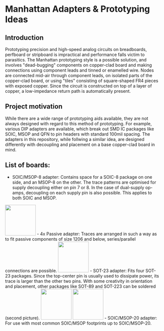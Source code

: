 # Manhattan Adapters & Prototyping Ideas
## Introduction
Prototyping precision and high-speed analog circuits on breadboards, perfboard or stripboard is impractical and performance falls victim to parasitics. The Manhattan prototyping style is a possible solution, and involves "dead-bugging" components on copper-clad board and making connections using component leads and tinned or enamelled wire. Nodes are connected mid-air through component leads, on isolated parts of the copper-clad board, or using "tiles" consisting of square-shaped FR4 pieces with exposed copper. Since the circuit is constructed on top of a layer of copper, a low-impedance return path is automatically present.
## Project motivation
While there are a wide range of prototyping aids available, they are not always designed with regard to this method of prototyping. For example, various DIP adapters are available, which break out SMD IC packages like SOIC, MSOP and QFN to pin headers with standard 100mil spacing. The adapters in this repository, while follwing a similar idea, are designed differently with decoupling and placement on a base copper-clad board in mind. 
## List of boards:
- SOIC/MSOP-8 adapter: Contains space for a SOIC-8 package on one side, and an MSOP-8 on the other. The trace patterns are optimised for supply decoupling either on pin 7 or 8. In the case of dual-supply op-amps, decoupling on each supply pin is also possible. This applies to both SOIC and MSOP. 
<img src="https://github.com/NNNIIndia/Manhattan-Adapters-Prototyping-Ideas/blob/main/Resources/SOIC%2BMSOP.png" height=100>
- 4x Passive adapter: Traces are arranged in such a way as to fit passive components of size 1206 and below, series/parallel connections are possible.
<img src="https://github.com/NNNIIndia/Manhattan-Adapters-Prototyping-Ideas/blob/main/Resources/Passive.png" height=100>
- SOT-23 adapter: Fits four SOT-23 packages. Since the top-center pin is usually used to dissipate power, its trace is larger than the other two pins. With some creativity in orientation and placement, other packages like SOT-89 and SOT-223 can be soldered (second picture). 
<img src="https://github.com/NNNIIndia/Manhattan-Adapters-Prototyping-Ideas/blob/main/Resources/SOT23.png" height=100>
<img src="https://github.com/NNNIIndia/Manhattan-Adapters-Prototyping-Ideas/blob/main/Resources/SOT23%20Creative.png" height=100>
- SOIC/MSOP-20 adapter: For use with most common SOIC/MSOP footprints up to SOIC/MSOP-20.

